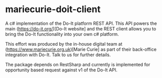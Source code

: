 mariecurie-doit-client
======================

A c# implementation of the Do-It platform REST API. This API powers the main (https://do-it.org/)[Do-It website] and the REST client allows you to bring the Do-It functionality into your own c# platform. 

This effort was produced by the in-house digital team at (https://www.mariecurie.org.uk)[Marie Curie] as part of their back-office integration with Do-It. Talk to us for further details. 

The package depends on RestSharp and currently is implemented for opportunity based request against v1 of the Do-It API.
